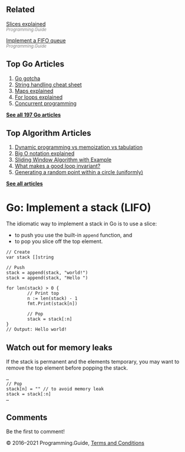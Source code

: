 <span class="underline"></span>

<span class="underline"></span>

## Related

[Slices explained](slices-explained.html)  
<span style="color: grey; font-style: italic; font-size: smaller">Programming.Guide</span>

[Implement a FIFO queue](implement-fifo-queue.html)  
<span style="color: grey; font-style: italic; font-size: smaller">Programming.Guide</span>

## Top Go Articles

1.  [Go gotcha](go-gotcha.html)
2.  [String handling cheat sheet](string-functions-reference-cheat-sheet.html)
3.  [Maps explained](maps-explained.html)
4.  [For loops explained](for-loop.html)
5.  [Concurrent programming](go-concurrency-tutorial.html)

[**See all 197 Go articles**](index.html)

<span class="underline"></span>

## Top Algorithm Articles

1.  [Dynamic programming vs memoization vs tabulation](../dynamic-programming-vs-memoization-vs-tabulation.html)
2.  [Big O notation explained](../big-o-notation-explained.html)
3.  [Sliding Window Algorithm with Example](../sliding-window-example.html)
4.  [What makes a good loop invariant?](../what-makes-a-good-loop-invariant.html)
5.  [Generating a random point within a circle (uniformly)](../random-point-within-circle.html)

[**See all articles**](../index.html)

# Go: Implement a stack (LIFO)

The idiomatic way to implement a stack in Go is to use a slice:

- to push you use the built-in `append` function, and
- to pop you slice off the top element.

<!-- -->

    // Create
    var stack []string

    // Push
    stack = append(stack, "world!")
    stack = append(stack, "Hello ")

    for len(stack) > 0 {
            // Print top
            n := len(stack) - 1
            fmt.Print(stack[n])

            // Pop
            stack = stack[:n]
    }
    // Output: Hello world!

## Watch out for memory leaks

If the stack is permanent and the elements temporary, you may want to remove the top element before popping the stack.

    …
    // Pop
    stack[n] = "" // to avoid memory leak
    stack = stack[:n]
    …

## Comments

Be the first to comment!

© 2016–2021 Programming.Guide, [Terms and Conditions](../terms-and-conditions.html)
